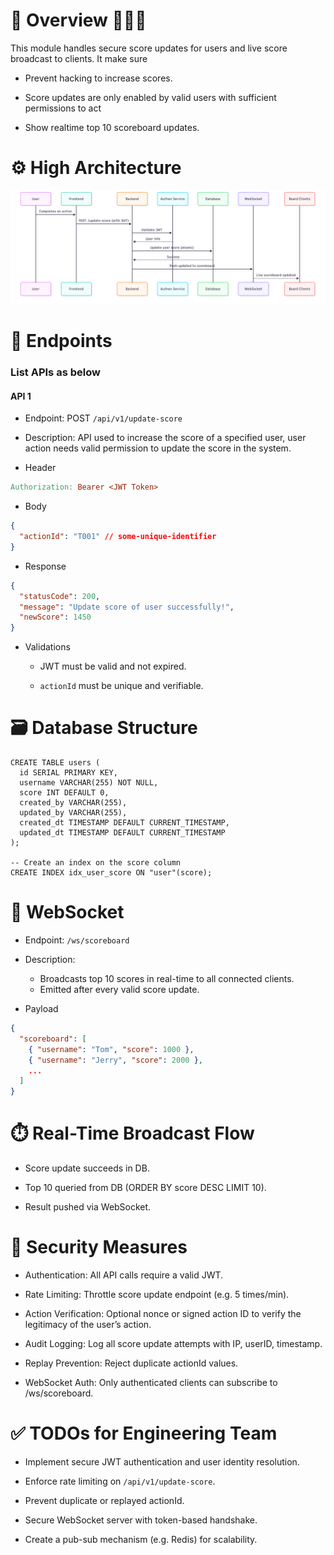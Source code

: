 # 📘 Overview 🚀🚀🚀

This module handles secure score updates for users and live score broadcast to clients. It make sure

- Prevent hacking to increase scores.

- Score updates are only enabled by valid users with sufficient permissions to act

- Show realtime top 10 scoreboard updates.

# ⚙️ High Architecture

![Scoreboard_API_Module](Scoreboard_API_Module.png)

# 📌 Endpoints

### List APIs as below

#### API 1

- Endpoint: POST `/api/v1/update-score`

- Description:
  API used to increase the score of a specified user, user action needs valid permission to update the score in the system.

- Header

```makefile
Authorization: Bearer <JWT Token>
```

- Body

```json
{
  "actionId": "T001" // some-unique-identifier
}
```

- Response

```json
{
  "statusCode": 200,
  "message": "Update score of user successfully!",
  "newScore": 1450
}
```

- Validations

  - JWT must be valid and not expired.

  - `actionId` must be unique and verifiable.

# 🗃️ Database Structure

```postgres
CREATE TABLE users (
  id SERIAL PRIMARY KEY,
  username VARCHAR(255) NOT NULL,
  score INT DEFAULT 0,
  created_by VARCHAR(255),
  updated_by VARCHAR(255),
  created_dt TIMESTAMP DEFAULT CURRENT_TIMESTAMP,
  updated_dt TIMESTAMP DEFAULT CURRENT_TIMESTAMP
);

-- Create an index on the score column
CREATE INDEX idx_user_score ON "user"(score);
```

# 📡 WebSocket

- Endpoint: `/ws/scoreboard`

- Description:

  - Broadcasts top 10 scores in real-time to all connected clients.
  - Emitted after every valid score update.

- Payload

```json
{
  "scoreboard": [
    { "username": "Tom", "score": 1000 },
    { "username": "Jerry", "score": 2000 },
    ...
  ]
}
```

# ⏱️ Real-Time Broadcast Flow

- Score update succeeds in DB.

- Top 10 queried from DB (ORDER BY score DESC LIMIT 10).

- Result pushed via WebSocket.

# 🔐 Security Measures

- Authentication: All API calls require a valid JWT.

- Rate Limiting: Throttle score update endpoint (e.g. 5 times/min).

- Action Verification: Optional nonce or signed action ID to verify the legitimacy of the user’s action.

- Audit Logging: Log all score update attempts with IP, userID, timestamp.

- Replay Prevention: Reject duplicate actionId values.

- WebSocket Auth: Only authenticated clients can subscribe to /ws/scoreboard.

# ✅ TODOs for Engineering Team

- Implement secure JWT authentication and user identity resolution.

- Enforce rate limiting on `/api/v1/update-score`.

- Prevent duplicate or replayed actionId.

- Secure WebSocket server with token-based handshake.

- Create a pub-sub mechanism (e.g. Redis) for scalability.
